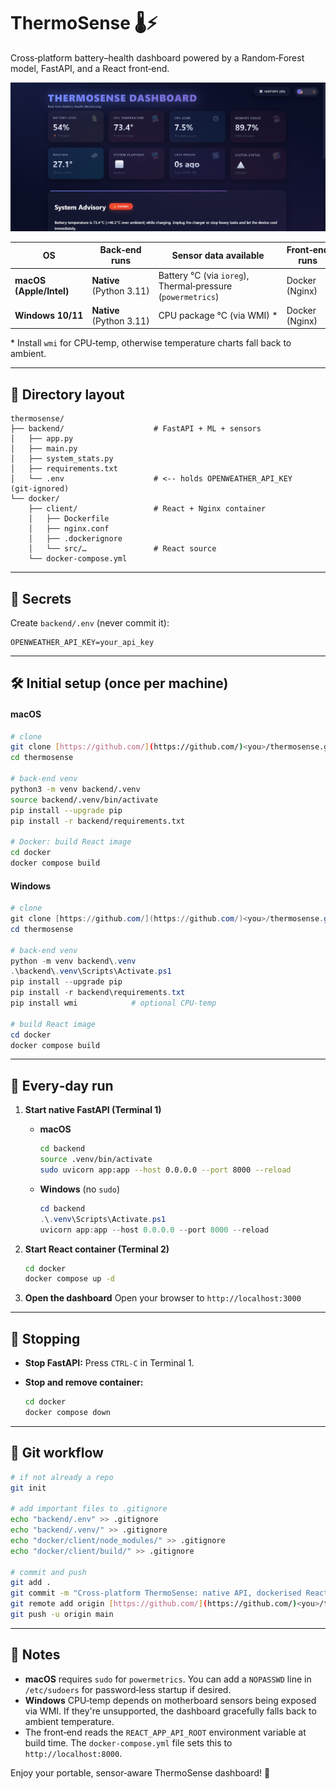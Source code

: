 # ThermoSense 🌡️⚡

Cross‑platform battery–health dashboard powered by a Random‑Forest model, FastAPI, and a React front‑end.

![Dashboard Preview](https://github.com/TanushriS/assets/blob/main/Thermosense_working.png)


| OS                | Back‑end runs | Sensor data available | Front‑end runs |
|-------------------|--------------|-----------------------|----------------|
| **macOS (Apple/Intel)** | **Native** (Python 3.11) | Battery °C (via `ioreg`), Thermal‑pressure (`powermetrics`) | Docker (Nginx) |
| **Windows 10/11** | **Native** (Python 3.11) | CPU package °C (via WMI) \* | Docker (Nginx) |

\* Install `wmi` for CPU‑temp, otherwise temperature charts fall back to ambient.

---

## 📂 Directory layout
```
thermosense/
├── backend/                    # FastAPI + ML + sensors
│   ├── app.py
│   ├── main.py
│   ├── system_stats.py
│   ├── requirements.txt
│   └── .env                    # <-- holds OPENWEATHER_API_KEY (git‑ignored)
└── docker/
    ├── client/                 # React + Nginx container
    │   ├── Dockerfile
    │   ├── nginx.conf
    │   ├── .dockerignore
    │   └── src/…               # React source
    └── docker-compose.yml
```

---

## 🔑 Secrets

Create `backend/.env` (never commit it):

```env
OPENWEATHER_API_KEY=your_api_key
```

---

## 🛠️ Initial setup (once per machine)

#### macOS
```bash
# clone
git clone [https://github.com/](https://github.com/)<you>/thermosense.git
cd thermosense

# back‑end venv
python3 -m venv backend/.venv
source backend/.venv/bin/activate
pip install --upgrade pip
pip install -r backend/requirements.txt

# Docker: build React image
cd docker
docker compose build
```

#### Windows
```powershell
# clone
git clone [https://github.com/](https://github.com/)<you>/thermosense.git
cd thermosense

# back‑end venv
python -m venv backend\.venv
.\backend\.venv\Scripts\Activate.ps1
pip install --upgrade pip
pip install -r backend\requirements.txt
pip install wmi            # optional CPU‑temp

# build React image
cd docker
docker compose build
```
---

## 🚀 Every‑day run

1.  **Start native FastAPI (Terminal 1)**
    * **macOS**
        ```bash
        cd backend
        source .venv/bin/activate
        sudo uvicorn app:app --host 0.0.0.0 --port 8000 --reload
        ```
    * **Windows** (no `sudo`)
        ```powershell
        cd backend
        .\.venv\Scripts\Activate.ps1
        uvicorn app:app --host 0.0.0.0 --port 8000 --reload
        ```

2.  **Start React container (Terminal 2)**
    ```bash
    cd docker
    docker compose up -d
    ```

3.  **Open the dashboard**
    Open your browser to `http://localhost:3000`

---

## 🛑 Stopping

* **Stop FastAPI:** Press `CTRL‑C` in Terminal 1.

* **Stop and remove container:**
    ```bash
    cd docker
    docker compose down
    ```
---

## 🐙 Git workflow
```bash
# if not already a repo
git init

# add important files to .gitignore
echo "backend/.env" >> .gitignore
echo "backend/.venv/" >> .gitignore
echo "docker/client/node_modules/" >> .gitignore
echo "docker/client/build/" >> .gitignore

# commit and push
git add .
git commit -m "Cross‑platform ThermoSense: native API, dockerised React"
git remote add origin [https://github.com/](https://github.com/)<you>/thermosense.git
git push -u origin main
```
---

## 📝 Notes
* **macOS** requires `sudo` for `powermetrics`. You can add a `NOPASSWD` line in `/etc/sudoers` for password‑less startup if desired.
* **Windows** CPU‑temp depends on motherboard sensors being exposed via WMI. If they're unsupported, the dashboard gracefully falls back to ambient temperature.
* The front‑end reads the `REACT_APP_API_ROOT` environment variable at build time. The `docker-compose.yml` file sets this to `http://localhost:8000`.


Enjoy your portable, sensor‑aware ThermoSense dashboard! 🚀
